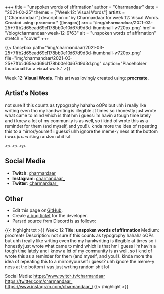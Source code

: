 +++
title =       "unspoken words of affirmation"
author =      "Charmandaar"
date =        "2021-03-25"
themes =      ["Week 12: Visual Words"]
artists =     ["Charmandaar"]
description = "by Charmandaar for week 12: Visual Words. Created using: procreate."
[[images]]
              src = "/img/charmandaar/2021-03-25+7ffb2d65ead69c1178bb0e10d67d9d3d-thumbnail-w720px.png"
              href = "/blog/charmandaar-week-12-9763"
              alt = "unspoken words of affirmation"
              stretch = "cover"
+++


{{< fancybox path="/img/charmandaar/2021-03-25+7ffb2d65ead69c1178bb0e10d67d9d3d-thumbnail-w720px.png" file="img/charmandaar/2021-03-25+7ffb2d65ead69c1178bb0e10d67d9d3d.png" caption="Placeholder thumbnail for a visual work." >}}


Week 12: **Visual Words**. This art was lovingly created using: **procreate**.

## Artist's Notes

not sure if this counts as typography hahaha oOPs but uhh i really like writing even tho my handwriting is illegible at times so i honestly just wrote what came to mind which is that hm i guess i’m havin a tough time lately and i know a lot of my community is as well, so i kind of wrote this as a reminder for them (and myself, and you!!). kinda more the idea of repeating this to a mirror/yourself i guess? uhh ignore the meme-y ness at the bottom i was just writing random shit lol

<>
<>
</>

## Social Media

- **Twitch**: <a href='https://twitch.tv/charmandaar' target='_blank'>charmandaar</a>
- **Instagram**: <a href='https://instagram.com/charmandaar_' target='_blank'>charmandaar_</a>
- **Twitter**: <a href='https://twitter.com/charmandaar_' target='_blank'>charmandaar_</a>

## Other

- Edit this page on [GitHub](https://github.com/teaminkling/web-refresh/edit/main/content/blog/charmandaar-week-12-9763.md).
- Create [a bug ticket](https://github.com/teaminkling/web-refresh/issues/new?assignees=&labels=bug&template=problem-report.md&title=) for the developer.
- Parsed source from Discord is as follows:

{{< highlight txt >}}
Week: 12
Title: **unspoken words of affirmation**
Medium: procreate
Description: 
not sure if this counts as typography hahaha oOPs but uhh i really like writing even tho my handwriting is illegible at times so i honestly just wrote what came to mind which is that hm i guess i’m havin a tough time lately and i know a lot of my community is as well, so i kind of wrote this as a reminder for them (and myself, and you!!). kinda more the idea of repeating this to a mirror/yourself i guess? uhh ignore the meme-y ness at the bottom i was just writing random shit lol

Social Media: 
<https://www.twitch.tv/charmandaar>
<https://twitter.com/charmandaar_>
<https://www.instagram.com/charmandaar_/>
{{< /highlight >}}